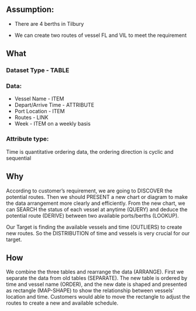 ## Assumption:

* There are 4 berths in Tilbury

* We can create two routes of vessel FL and VIL to meet the requirement

## What

### Dataset Type - TABLE

### Data:
	
* Vessel Name - ITEM
* Depart/Arrive Time - ATTRIBUTE
* Port Location - ITEM
* Routes - LINK
* Week - ITEM on a weekly basis

### Attribute type:
	
Time is quantitative ordering data, the ordering direction is cyclic and sequential

## Why

According to customer’s requirement, we are going to DISCOVER the potential routes. Then we should PRESENT a new chart or diagram to make the data arrangement more clearly and efficiently. From the new chart, we can SEARCH the status of each vessel at anytime (QUERY) and deduce the potential route (DERIVE) between two available ports/berths (LOOKUP).

Our Target is finding the available vessels and time (OUTLIERS) to create new routes. So the DISTRIBUTION of time and vessels is very crucial for our target.

## How

We combine the three tables and rearrange the data (ARRANGE). First we separate the data from old tables (SEPARATE). The new table is ordered by time and vessel name (ORDER), and the new date is shaped and presented as rectangle (MAP-SHAPE) to show the relationship between vessels’ location and time. Customers would able to move the rectangle to adjust the routes to create a new and available schedule.

